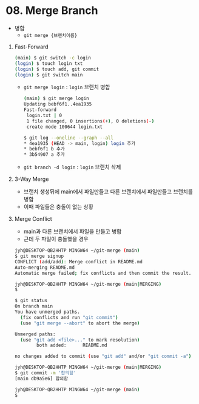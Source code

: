 # 08. Merge Branch

- 병합
  - `git merge {브랜치이름}`

1. Fast-Forward

   ```bash
   (main) $ git switch -c login
   (login) $ touch login txt
   (login) $ touch add, git commit
   (login) $ git switch main
   ```

   - `git merge login` : `login` 브랜치 병합

     ```bash
     (main) $ git merge login
     Updating bebf6f1..4ea1935
     Fast-forward
      login.txt | 0
      1 file changed, 0 insertions(+), 0 deletions(-)
      create mode 100644 login.txt
     ```

     ```bash
     $ git log --oneline --graph --all
     * 4ea1935 (HEAD -> main, login) login 추가
     * bebf6f1 b 추가
     * 3b54907 a 추가
     ```

   - `git branch -d login` : `login` 브랜치 삭제

2. 3-Way Merge

   - 브랜치 생성뒤에 main에서 파일만들고 다른 브랜치에서 파일만들고 브랜치를 병합
   - 이때 파일들은 충돌이 없는 상황

3. Merge Conflict

   - main과 다른 브랜치에서 파일을 만들고 병합
   - 근데 두 파일이 충돌했을 경우

   ```bash
   jyh@DESKTOP-QB2HHTP MINGW64 ~/git-merge (main)
   $ git merge signup
   CONFLICT (add/add): Merge conflict in README.md
   Auto-merging README.md
   Automatic merge failed; fix conflicts and then commit the result.
   
   jyh@DESKTOP-QB2HHTP MINGW64 ~/git-merge (main|MERGING)
   $
   ```

   ```bash
   $ git status
   On branch main
   You have unmerged paths.
     (fix conflicts and run "git commit")
     (use "git merge --abort" to abort the merge)
   
   Unmerged paths:
     (use "git add <file>..." to mark resolution)
           both added:      README.md
   
   no changes added to commit (use "git add" and/or "git commit -a")
   ```

   ```bash
   jyh@DESKTOP-QB2HHTP MINGW64 ~/git-merge (main|MERGING)
   $ git commit -m '합의함'
   [main db9a5e6] 합의함
   
   jyh@DESKTOP-QB2HHTP MINGW64 ~/git-merge (main)
   $
   
   ```

   